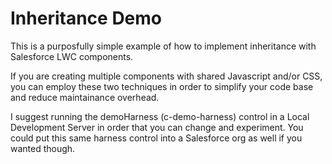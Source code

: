 # Inheritance Demo
This is a purposfully simple example of how to implement inheritance with Salesforce LWC components.

If you are creating multiple components with shared Javascript and/or CSS, you can employ these two techniques in order to simplify your code base and reduce maintainance overhead.

I suggest running the demoHarness (c-demo-harness) control in a Local Development Server in order that you can change and experiment. You could put this same harness control into a Salesforce org as well if you wanted though.
